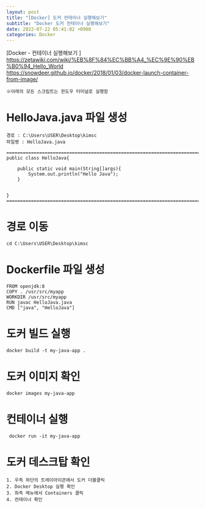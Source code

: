 ```yaml
---
layout: post
title: "[Docker] 도커 컨테이너 실행해보기"
subtitle: "Docker 도커 컨테이너 실행해보기"
date: 2022-07-22 05:41:02 +0900
categories: Docker
---
```

[Docker - 컨테이너 실행해보기 ] 
	https://zetawiki.com/wiki/%EB%8F%84%EC%BB%A4_%EC%9E%90%EB%B0%94_Hello_World
	https://snowdeer.github.io/docker/2018/01/03/docker-launch-container-from-image/

	※아래의 모든 스크립트는 윈도우 터미널로 실행함


# HelloJava.java 파일 생성

	경로 : C:\Users\USER\Desktop\kimsc
	파일명 : HelloJava.java

	=================================================================================================================
	public class HelloJava{
		
		public static void main(String[]args){
			System.out.println("Hello Java");
		}


	}
	=================================================================================================================

# 경로 이동
	cd C:\Users\USER\Desktop\kimsc

# Dockerfile 파일 생성

	FROM openjdk:8
	COPY . /usr/src/myapp
	WORKDIR /usr/src/myapp
	RUN javac HelloJava.java
	CMD ["java", "HelloJava"]


# 도커 빌드 실행
	docker build -t my-java-app .


# 도커 이미지 확인
	docker images my-java-app


# 컨테이너 실행
	 docker run -it my-java-app
	

# 도커 데스크탑 확인
	1. 우측 하단의 트레이아이콘에서 도커 더블클릭
	2. Docker Desktop 실행 확인
	3. 좌측 메뉴에서 Containers 클릭
	4. 컨테이너 확인

